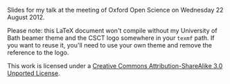 Slides for my talk at the meeting of Oxford Open Science on Wednesday 22 August 2012.

Please note: this LaTeX document won't compile without my University of Bath beamer theme and the CSCT logo somewhere in your `texmf` path. If you want to reuse it, you'll need to use your own theme and remove the reference to the logo.

This work is licensed under a [Creative Commons Attribution-ShareAlike 3.0 Unported License](http://creativecommons.org/licenses/by-sa/3.0/).
